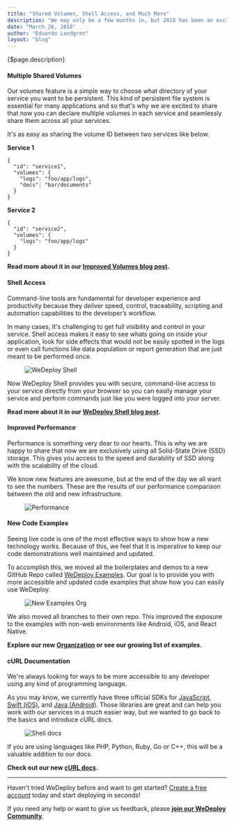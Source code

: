 ```yaml
---
title: "Shared Volumes, Shell Access, and Much More"
description: "We may only be a few months in, but 2018 has been an exciting year for us here at WeDeploy. There are many features we've been working on and today we finally get to share them all with you."
date: "March 26, 2018"
author: "Eduardo Lundgren"
layout: "blog"
---
```


<article>

{$page.description}

#### Multiple Shared Volumes

Our volumes feature is a simple way to choose what directory of your service you want to be persistent. This kind of persistent file system is essential for many applications and so that's why we are excited to share that now you can declare multiple volumes in each service and seamlessly share them across all your services.

It's as easy as sharing the volume ID between two services like below.

**Service 1**

```application/json
{
  "id": "service1",
  "volumes": {
    "logs": "foo/app/logs",
    "docs": "bar/documents"
  }
}
```

**Service 2**

```application/json
{
  "id": "service2",
  "volumes": {
    "logs": "foo/app/logs"
  }
}
```

**Read more about it in our [Improved Volumes blog post](/blog/big-improvements-to-volumes/).**

#### Shell Access

Command-line tools are fundamental for developer experience and productivity because they deliver speed, control, traceability, scripting and automation capabilities to the developer’s workflow.

In many cases, it's challenging to get full visibility and control in your service. Shell access makes it easy to see whats going on inside your application, look for side effects that would not be easily spotted in the logs or even call functions like data population or report generation that are just meant to be performed once.

<figure>
  <img src="/images/blog/post-25--0.gif" alt="WeDeploy Shell" />
</figure>

Now WeDeploy Shell provides you with secure, command-line access to your service directly from your browser so you can easily manage your service and perform commands just like you were logged into your server.

**Read more about it in our [WeDeploy Shell blog post](/blog/introducing-wedeploy-shell/).**

#### Improved Performance

Performance is something very dear to our hearts. This is why we are happy to share that now we are exclusively using all Solid-State Drive (SSD) storage. This gives you access to the speed and durability of SSD along with the scalability of the cloud.

We know new features are awesome, but at the end of the day we all want to see the numbers. These are the results of our performance comparison between the old and new infrastructure.

<figure>
  <img src="/images/blog/post-26--1.png" alt="Performance" />
</figure>

#### New Code Examples

Seeing live code is one of the most effective ways to show how a new technology works. Because of this, we feel that it is imperative to keep our code demonstrations well maintained and updated.

To accomplish this, we moved all the boilerplates and demos to a new GitHub Repo called [WeDeploy Examples](https://github.com/wedeploy-examples). Our goal is to provide you with more accessible and updated code examples that show how you can easily use WeDeploy.

<figure>
  <img src="/images/blog/post-26--0.png" alt="New Examples Org" />
</figure>

We also moved all branches to their own repo. This improved the exposure to the examples with non-web environments like Android, iOS, and React Native.

**Explore our new [Organization](https://github.com/wedeploy-examples) or see our growing list of examples.**

#### cURL Documentation

We're always looking for ways to be more accessible to any developer using any kind of programming language.

As you may know, we currently have three official SDKs for [JavaScript](/docs/configure/wedeploy-sdks/#2), [Swift (iOS)](/docs/configure/wedeploy-sdks/#3), and [Java (Android)](/docs/configure/wedeploy-sdks/#4). Those libraries are great and can help you work with our services in a much easier way, but we wanted to go back to the basics and introduce cURL docs.

<figure>
  <img src="/images/blog/post-22--1.gif" alt="Shell docs" />
</figure>

If you are using languages like PHP, Python, Ruby, Go or C++, this will be a valuable addition to our docs.

**Check out our new [cURL docs](/docs/).**

---

Haven't tried WeDeploy before and want to get started? [Create a free account](https://console.wedeploy.com/signup) today and start deploying in seconds!

If you need any help or want to give us feedback, please **[join our WeDeploy Community](https://chat.wedeploy.com)**.

</article>
